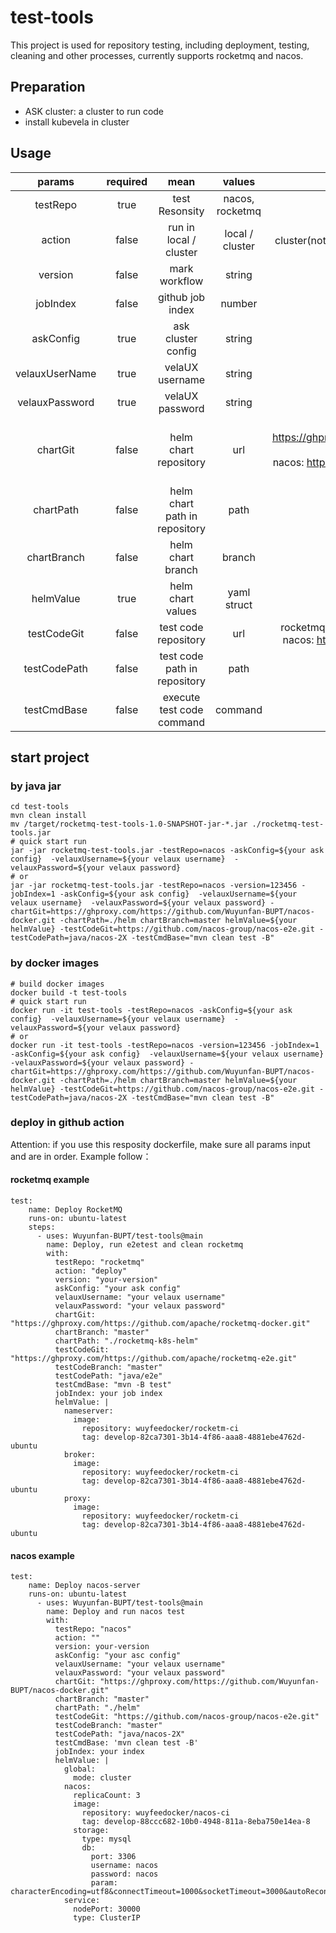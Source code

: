 # test-tools
This project is used for repository testing, including deployment, testing, cleaning and other processes, currently supports rocketmq and nacos.
## Preparation
- ASK cluster: a cluster to run code
- install kubevela in cluster

## Usage
|     params     | required |             mean              |     values      |                                                                                default                                                                                 |
|:--------------:|  :----:  |:-----------------------------:|:---------------:|:----------------------------------------------------------------------------------------------------------------------------------------------------------------------:|
|    testRepo    | true |        test Resonsity         | nacos, rocketmq |                                                                                  null                                                                                  |
|     action     | false |    run in local / cluster     | local / cluster |                                                       cluster(not support this param currently， retain keyword)                                                        |
|    version     | false |         mark workflow         |     string      |                                                                                  null                                                                                  |
|    jobIndex    | false |       github job index        |     number      |                                                                                   0                                                                                    |
|   askConfig    | true |      ask cluster config       |     string      |                                                                                  null                                                                                  |
| velauxUserName | true |        velaUX username        |     string      |                                                                                  null                                                                                  |
| velauxPassword | true |        velaUX password        |     string      |                                                                                                                         null                                           |
|    chartGit    | false |     helm chart repository     |       url       |                                                                                   rocketmq: https://ghproxy.com/https://github.com/apache/rocketmq-docker.git <br/> nacos: https://ghproxy.com/https://github.com/Wuyunfan-BUPT/nacos-docker.git |
|   chartPath    | false | helm chart path in repository |      path       |                                                                                                                                        rocketmq: ./rocketmq-k8s-helm <br/> nacos: ./helm                                                        |
|  chartBranch   | false |       helm chart branch       |     branch      |                                                                                                                                                               master                                                                             |
|   helmValue    | true |       helm chart values       |   yaml struct   |                                                                                                                                                               ...                                                                               |
|  testCodeGit   | false |     test code repository      |       url       |                                                                                                         rocketmq: https://github.com/apache/rocketmq-e2e.git <br/> nacos:  https://github.com/nacos-group/nacos-e2e.git                         |
|  testCodePath  | false | test code path in repository  |      path       |                                                                                                                                          rocketmq: java/e2e <br/> nacos:  java/nacos-2X                                                         |
|  testCmdBase   | false |   execute test code command   |     command     |                                                                                                                                       rocketmq: mvn -B test <br/> nacos:   mvn clean test -B                                                     |

## start project
### by java jar
```agsl
cd test-tools
mvn clean install
mv /target/rocketmq-test-tools-1.0-SNAPSHOT-jar-*.jar ./rocketmq-test-tools.jar
# quick start run
jar -jar rocketmq-test-tools.jar -testRepo=nacos -askConfig=${your ask config}  -velauxUsername=${your velaux username}  -velauxPassword=${your velaux password} 
# or
jar -jar rocketmq-test-tools.jar -testRepo=nacos -version=123456 -jobIndex=1 -askConfig=${your ask config}  -velauxUsername=${your velaux username}  -velauxPassword=${your velaux password} -chartGit=https://ghproxy.com/https://github.com/Wuyunfan-BUPT/nacos-docker.git -chartPath=./helm chartBranch=master helmValue=${your helmValue} -testCodeGit=https://github.com/nacos-group/nacos-e2e.git -testCodePath=java/nacos-2X -testCmdBase="mvn clean test -B" 
```
### by docker images
```
# build docker images
docker build -t test-tools
# quick start run
docker run -it test-tools -testRepo=nacos -askConfig=${your ask config}  -velauxUsername=${your velaux username}  -velauxPassword=${your velaux password} 
# or
docker run -it test-tools -testRepo=nacos -version=123456 -jobIndex=1 -askConfig=${your ask config}  -velauxUsername=${your velaux username}  -velauxPassword=${your velaux password} -chartGit=https://ghproxy.com/https://github.com/Wuyunfan-BUPT/nacos-docker.git -chartPath=./helm chartBranch=master helmValue=${your helmValue} -testCodeGit=https://github.com/nacos-group/nacos-e2e.git -testCodePath=java/nacos-2X -testCmdBase="mvn clean test -B" 
```
### deploy in github action
Attention: if you use this resposity dockerfile, make sure all params input and are in order. Example follow：
#### rocketmq example
```
test:
    name: Deploy RocketMQ
    runs-on: ubuntu-latest
    steps:
      - uses: Wuyunfan-BUPT/test-tools@main
        name: Deploy, run e2etest and clean rocketmq
        with:
          testRepo: "rocketmq"
          action: "deploy"
          version: "your-version"
          askConfig: "your ask config"
          velauxUsername: "your velaux username"
          velauxPassword: "your velaux password"
          chartGit: "https://ghproxy.com/https://github.com/apache/rocketmq-docker.git"
          chartBranch: "master"
          chartPath: "./rocketmq-k8s-helm"
          testCodeGit: "https://ghproxy.com/https://github.com/apache/rocketmq-e2e.git"
          testCodeBranch: "master"
          testCodePath: "java/e2e"
          testCmdBase: "mvn -B test"
          jobIndex: your job index
          helmValue: |
            nameserver:
              image:
                repository: wuyfeedocker/rocketm-ci
                tag: develop-82ca7301-3b14-4f86-aaa8-4881ebe4762d-ubuntu
            broker:
              image:
                repository: wuyfeedocker/rocketm-ci
                tag: develop-82ca7301-3b14-4f86-aaa8-4881ebe4762d-ubuntu
            proxy:
              image:
                repository: wuyfeedocker/rocketm-ci
                tag: develop-82ca7301-3b14-4f86-aaa8-4881ebe4762d-ubuntu
```
#### nacos example
```
test:
    name: Deploy nacos-server
    runs-on: ubuntu-latest
      - uses: Wuyunfan-BUPT/test-tools@main
        name: Deploy and run nacos test
        with:
          testRepo: "nacos"
          action: ""
          version: your-version
          askConfig: "your asc config"
          velauxUsername: "your velaux username"
          velauxPassword: "your velaux password"
          chartGit: "https://ghproxy.com/https://github.com/Wuyunfan-BUPT/nacos-docker.git"
          chartBranch: "master"
          chartPath: "./helm"
          testCodeGit: "https://github.com/nacos-group/nacos-e2e.git"
          testCodeBranch: "master"
          testCodePath: "java/nacos-2X"
          testCmdBase: 'mvn clean test -B'
          jobIndex: your index
          helmValue: |
            global:
              mode: cluster
            nacos:
              replicaCount: 3
              image: 
                repository: wuyfeedocker/nacos-ci
                tag: develop-88ccc682-10b0-4948-811a-8eba750e14ea-8
              storage:
                type: mysql
                db:
                  port: 3306
                  username: nacos
                  password: nacos
                  param: characterEncoding=utf8&connectTimeout=1000&socketTimeout=3000&autoReconnect=true&useSSL=false
            service:
              nodePort: 30000
              type: ClusterIP
```